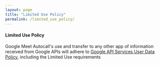 ```yaml
---
layout: page
title: "Limited Use Policy"
permalink: /limited_use_policy/
---
```


#### Limited Use Policy

Google Meet Autocall's use and transfer to any other app of information received from Google APIs will adhere to [Google API Services User Data Policy](https://developers.google.com/terms/api-services-user-data-policy), including the Limited Use requirements